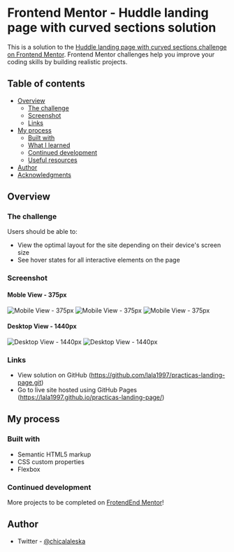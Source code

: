 # Frontend Mentor - Huddle landing page with curved sections solution

This is a solution to the [Huddle landing page with curved sections challenge on Frontend Mentor](https://www.frontendmentor.io/challenges/huddle-landing-page-with-curved-sections-5ca5ecd01e82137ec91a50f2). Frontend Mentor challenges help you improve your coding skills by building realistic projects. 

## Table of contents

- [Overview](#overview)
  - [The challenge](#the-challenge)
  - [Screenshot](#screenshot)
  - [Links](#links)
- [My process](#my-process)
  - [Built with](#built-with)
  - [What I learned](#what-i-learned)
  - [Continued development](#continued-development)
  - [Useful resources](#useful-resources)
- [Author](#author)
- [Acknowledgments](#acknowledgments)


## Overview

### The challenge

Users should be able to:

- View the optimal layout for the site depending on their device's screen size
- See hover states for all interactive elements on the page

### Screenshot

#### Moble View - 375px
![Mobile View - 375px](img/mobile1.png) ![Mobile View - 375px](img/mobile2.png) ![Mobile View - 375px](img/mobile3.png)

#### Desktop View - 1440px
![Desktop View - 1440px](img/desktop1.png) ![Desktop View - 1440px](img/desktop2.png)

### Links

- View solution on GitHub (https://github.com/lala1997/practicas-landing-page.git)
- Go to live site hosted using GitHub Pages (https://lala1997.github.io/practicas-landing-page/)

## My process

### Built with

- Semantic HTML5 markup
- CSS custom properties
- Flexbox



### Continued development

More projects to be completed on [FrotendEnd Mentor](https://www.frontendmentor.io/)!


## Author

- Twitter - [@chicalaleska](https://twitter.com/chicalaleska)
